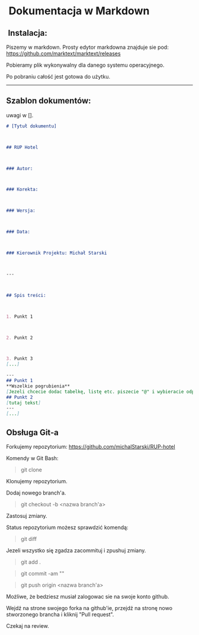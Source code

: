 #  Dokumentacja w Markdown

##  Instalacja:

Piszemy w markdown. Prosty edytor markdowna znajduje sie pod: https://github.com/marktext/marktext/releases

Pobieramy plik wykonywalny dla danego systemu operacyjnego.

Po pobraniu całość jest gotowa do użytku.

* * *

## Szablon dokumentów:

uwagi w [].

```markdown
# [Tytuł dokumentu]



## RUP Hotel



### Autor:



### Korekta: 



### Wersja:



### Data:



### Kierownik Projektu: Michał Starski



---



## Spis treści:



1. Punkt 1



2. Punkt 2



3. Punkt 3
[...]

---
## Punkt 1
**Wszelkie pogrubienia**
[Jezeli chcecie dodac tabelkę, listę etc. piszecie "@" i wybieracie odpowiednią opcje w dostepnej listy]
## Punkt 2
[tutaj tekst]
---
[...]
```

## Obsługa Git-a

Forkujemy repozytorium: https://github.com/michalStarski/RUP-hotel

Komendy w Git Bash:

> git clone <link do forka>

Klonujemy repozytorium.

Dodaj nowego branch'a.

> git checkout -b <nazwa branch'a>

Zastosuj zmiany.

Status repozytorium możesz sprawdzić komendą:

> git diff

Jezeli wszystko się zgadza zacommituj i zpushuj zmiany.

> git add .

> git commit -am "<nazwa commita>"

> git push origin <nazwa branch'a>

Możliwe, że bedziesz musiał zalogowac sie na swoje konto github.

Wejdź na strone swojego forka na github'ie, przejdź na stronę nowo stworzonego brancha i kliknij "Pull request".

Czekaj na review.
